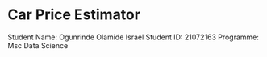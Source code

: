 # Car Price Estimator
Student Name: Ogunrinde Olamide Israel
Student ID: 21072163
Programme: Msc Data Science
